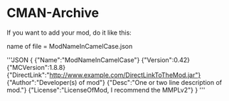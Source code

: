 # CMAN-Archive
If you want to add your mod, do it like this:

name of file = ModNameInCamelCase.json

'''JSON
{
    {"Name":"ModNameInCamelCase"}
    {"Version":0.42}
    {"MCVersion":1.8.8}
    {"DirectLink":"http://www.example.com/DirectLinkToTheMod.jar"}
    {"Author":"Developer(s) of mod"}
    {"Desc":"One or two line description of mod."}
    {"License":"LicenseOfMod, I recommend the MMPLv2"}
}
'''
